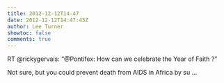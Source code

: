 ```yaml
---
title: 2012-12-12T14-47
date: 2012-12-12T14:47:43Z
author: Lee Turner
showtoc: false
comments: true
---
```


RT @rickygervais: “@Pontifex: How can we celebrate the Year of Faith ?”

Not sure, but you could prevent death from AIDS in Africa by su ...

